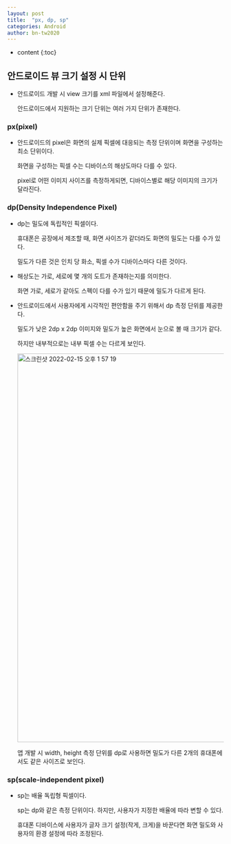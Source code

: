 ```yaml
---
layout: post
title:  "px, dp, sp"
categories: Android
author: bn-tw2020
---
```

* content
{:toc}


## 안드로이드 뷰 크기 설정 시 단위

- 안드로이드 개발 시 view 크기를 xml 파일에서 설정해준다.

  안드로이드에서 지원하는 크기 단위는 여러 가지 단위가 존재한다.

### px(pixel)

- 안드로이드의 pixel은 화면의 실제 픽셀에 대응되는 측정 단위이며 화면을 구성하는 최소 단위이다.

  화면을 구성하는 픽셀 수는 디바이스의 해상도마다 다를 수 있다.

  pixel로 어떤 이미지 사이즈를 측정하게되면, 디바이스별로 해당 이미지의 크기가 달라진다.


### dp(Density lndependence Pixel)

- dp는 밀도에 독립적인 픽셀이다.

  휴대폰은 공장에서 제조할 때, 화면 사이즈가 같더라도 화면의 밀도는 다를 수가 있다.

  밀도가 다른 것은 인치 당 화소, 픽셀 수가 디바이스마다 다른 것이다.

- 해상도는 가로, 세로에 몇 개의 도트가 존재하는지를 의미한다.

  화면 가로, 세로가 같아도 스펙이 다를 수가 있기 때문에 밀도가 다르게 된다.

- 안드로이드에서 사용자에게 시각적인 편안함을 주기 위해서 dp 측정 단위를 제공한다.

  밀도가 낮은 2dp x 2dp 이미지와 밀도가 높은 화면에서 눈으로 볼 때 크기가 같다.

  하지만 내부적으로는 내부 픽셀 수는 다르게 보인다.

  <img width="901" alt="스크린샷 2022-02-15 오후 1 57 19" src="https://user-images.githubusercontent.com/66770613/153995411-fc9a1603-2251-4ae4-9b47-09c36dd24806.png">  

  앱 개발 시 width, height 측정 단위를 dp로 사용하면 밀도가 다른 2개의 휴대폰에서도 같은 사이즈로 보인다.


### sp(scale-independent pixel)

- sp는 배율 독립형 픽셀이다.

  sp는 dp와 같은 측정 단위이다. 하지만, 사용자가 지정한 배율에 따라 변할 수 있다.

  휴대폰 디바이스에 사용자가 글자 크기 설정(작게, 크게)을 바꾼다면 화면 밀도와 사용자의 환경 설정에 따라 조정된다.